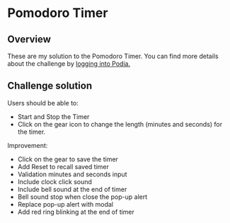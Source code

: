 # Pomodoro Timer

## Overview

These are my solution to the Pomodoro Timer.
You can find more details about the challenge by [logging into Podia.](https://store.selfteach.me/login)

## Challenge solution

Users should be able to:

- Start and Stop the Timer
- Click on the gear icon to change the length (minutes and seconds) for the timer.

Improvement:
- Click on the gear to save the timer
- Add Reset to recall saved timer
- Validation minutes and seconds input
- Include clock click sound
- Include bell sound at the end of timer
- Bell sound stop when close the pop-up alert
- Replace pop-up alert with modal
- Add red ring blinking at the end of timer
